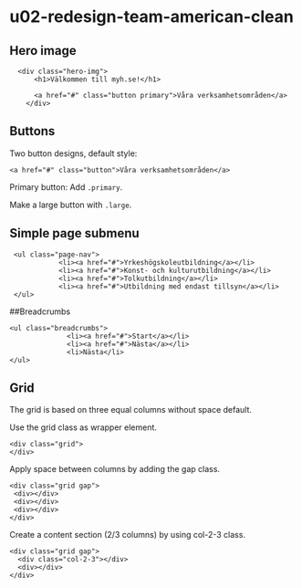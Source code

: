 ﻿# u02-redesign-team-american-clean

## Hero image
```
  <div class="hero-img">
      <h1>Välkommen till myh.se!</h1>

      <a href="#" class="button primary">Våra verksamhetsområden</a>
    </div>
```

## Buttons 
Two button designs, default style:
```
<a href="#" class="button">Våra verksamhetsområden</a>
```

Primary button: Add `.primary`.

Make a large button with `.large`.

## Simple page submenu
```
 <ul class="page-nav">
            <li><a href="#">Yrkeshögskoleutbildning</a></li>
            <li><a href="#">Konst- och kulturutbildning</a></li>
            <li><a href="#">Tolkutbildning</a></li>
            <li><a href="#">Utbildning med endast tillsyn</a></li>
 </ul>
```

##Breadcrumbs
```
<ul class="breadcrumbs">
              <li><a href="#">Start</a></li>
              <li><a href="#">Nästa</a></li>
              <li>Nästa</li>
</ul>
```


## Grid
The grid is based on three equal columns without space default. 

Use the grid class as wrapper element.
```
<div class="grid">
</div>
```

Apply space between columns by adding the gap class.
```
<div class="grid gap">
 <div></div>
 <div></div>
 <div></div>
</div>
```

Create a content section (2/3 columns) by using col-2-3 class.
```
<div class="grid gap">
  <div class="col-2-3"></div>
  <div></div>
</div>
```

